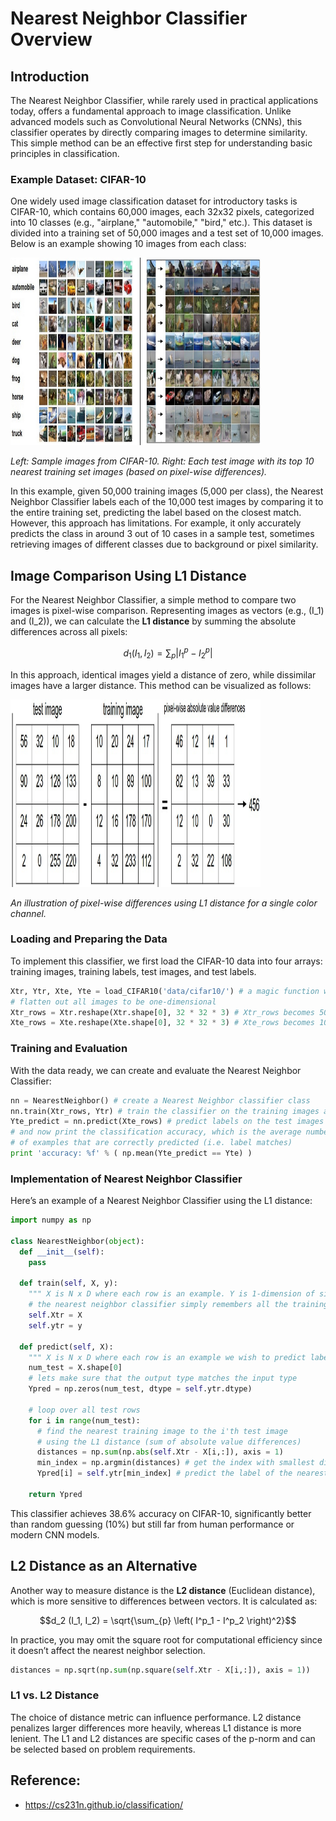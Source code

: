 # Nearest Neighbor Classifier Overview

## Introduction

The Nearest Neighbor Classifier, while rarely used in practical applications today, offers a fundamental approach to image classification. Unlike advanced models such as Convolutional Neural Networks (CNNs), this classifier operates by directly comparing images to determine similarity. This simple method can be an effective first step for understanding basic principles in classification.

### Example Dataset: CIFAR-10

One widely used image classification dataset for introductory tasks is CIFAR-10, which contains 60,000 images, each 32x32 pixels, categorized into 10 classes (e.g., "airplane," "automobile," "bird," etc.). This dataset is divided into a training set of 50,000 images and a test set of 10,000 images. Below is an example showing 10 images from each class:

<img src="CIFAR-10.jpg" alt="CIFAR-10" width="400" height="300"/>

*Left: Sample images from CIFAR-10. Right: Each test image with its top 10 nearest training set images (based on pixel-wise differences).*

In this example, given 50,000 training images (5,000 per class), the Nearest Neighbor Classifier labels each of the 10,000 test images by comparing it to the entire training set, predicting the label based on the closest match. However, this approach has limitations. For example, it only accurately predicts the class in around 3 out of 10 cases in a sample test, sometimes retrieving images of different classes due to background or pixel similarity.

## Image Comparison Using L1 Distance

For the Nearest Neighbor Classifier, a simple method to compare two images is pixel-wise comparison. Representing images as vectors (e.g., \(I_1\) and \(I_2\)), we can calculate the **L1 distance** by summing the absolute differences across all pixels:

$$d_1 (I_1, I_2) = \sum_{p} \left| I^p_1 - I^p_2 \right|$$

In this approach, identical images yield a distance of zero, while dissimilar images have a larger distance. This method can be visualized as follows:

<img src="pixel-wise differences.jpeg" alt="pixel-wise differences" width="400" height="300"/>


*An illustration of pixel-wise differences using L1 distance for a single color channel.*

### Loading and Preparing the Data

To implement this classifier, we first load the CIFAR-10 data into four arrays: training images, training labels, test images, and test labels.

```python
Xtr, Ytr, Xte, Yte = load_CIFAR10('data/cifar10/') # a magic function we provide
# flatten out all images to be one-dimensional
Xtr_rows = Xtr.reshape(Xtr.shape[0], 32 * 32 * 3) # Xtr_rows becomes 50000 x 3072
Xte_rows = Xte.reshape(Xte.shape[0], 32 * 32 * 3) # Xte_rows becomes 10000 x 3072
```
### Training and Evaluation

With the data ready, we can create and evaluate the Nearest Neighbor Classifier:

```python
nn = NearestNeighbor() # create a Nearest Neighbor classifier class
nn.train(Xtr_rows, Ytr) # train the classifier on the training images and labels
Yte_predict = nn.predict(Xte_rows) # predict labels on the test images
# and now print the classification accuracy, which is the average number
# of examples that are correctly predicted (i.e. label matches)
print 'accuracy: %f' % ( np.mean(Yte_predict == Yte) )
```

### Implementation of Nearest Neighbor Classifier

Here’s an example of a Nearest Neighbor Classifier using the L1 distance:

```python
import numpy as np

class NearestNeighbor(object):
  def __init__(self):
    pass

  def train(self, X, y):
    """ X is N x D where each row is an example. Y is 1-dimension of size N """
    # the nearest neighbor classifier simply remembers all the training data
    self.Xtr = X
    self.ytr = y

  def predict(self, X):
    """ X is N x D where each row is an example we wish to predict label for """
    num_test = X.shape[0]
    # lets make sure that the output type matches the input type
    Ypred = np.zeros(num_test, dtype = self.ytr.dtype)

    # loop over all test rows
    for i in range(num_test):
      # find the nearest training image to the i'th test image
      # using the L1 distance (sum of absolute value differences)
      distances = np.sum(np.abs(self.Xtr - X[i,:]), axis = 1)
      min_index = np.argmin(distances) # get the index with smallest distance
      Ypred[i] = self.ytr[min_index] # predict the label of the nearest example

    return Ypred
```

This classifier achieves 38.6% accuracy on CIFAR-10, significantly better than random guessing (10%) but still far from human performance or modern CNN models.

## L2 Distance as an Alternative

Another way to measure distance is the **L2 distance** (Euclidean distance), which is more sensitive to differences between vectors. It is calculated as:

$$d_2 (I_1, I_2) = \sqrt{\sum_{p} \left( I^p_1 - I^p_2 \right)^2}$$


In practice, you may omit the square root for computational efficiency since it doesn’t affect the nearest neighbor selection.

```python
distances = np.sqrt(np.sum(np.square(self.Xtr - X[i,:]), axis = 1))
```

### L1 vs. L2 Distance

The choice of distance metric can influence performance. L2 distance penalizes larger differences more heavily, whereas L1 distance is more lenient. The L1 and L2 distances are specific cases of the p-norm and can be selected based on problem requirements.


## Reference:
- https://cs231n.github.io/classification/
